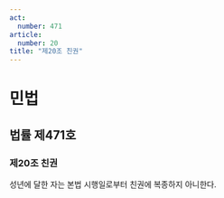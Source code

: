 ```yaml
---
act:
  number: 471
article:
  number: 20
title: "제20조 친권"
---
```

# 민법

## 법률 제471호

### 제20조 친권

성년에 달한 자는 본법 시행일로부터 친권에 복종하지 아니한다.
